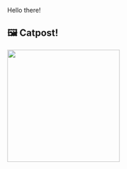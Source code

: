 Hello there!



## 🖼️ Catpost!

<sub>
    <img src="https://cdn2.thecatapi.com/images/MTUzNDkzMw.jpg" height="256">
</sub>

